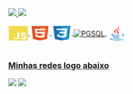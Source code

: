  <div>
   <a href="https://github.com/ArthurTB8">
   <img height="180em" src="https://github-readme-stats.vercel.app/api?username=ArthurTB8&show_icons=true&theme=tokyonight&include_all_commits=true&count_private=true"/>
   <img height="180em" src="https://github-readme-stats.vercel.app/api/top-langs/?username=ArthurTB8&layout=compact&langs_count=6&theme=tokyonight"/>

</div>
<div style="display: inline_block"><br>
  <img align="center" alt="Js" height="30" width="40" src="https://raw.githubusercontent.com/devicons/devicon/master/icons/javascript/javascript-plain.svg">
  <img align="center" alt="HTML" height="30" width="40" src="https://raw.githubusercontent.com/devicons/devicon/master/icons/html5/html5-original.svg">
  <img align="center" alt="CSS" height="30" width="40" src="https://raw.githubusercontent.com/devicons/devicon/master/icons/css3/css3-original.svg">
  <img align="center" alt="PGSQL" height="30" width="40" src="https://upload.wikimedia.org/wikipedia/commons/thumb/2/29/Postgresql_elephant.svg/640px-Postgresql_elephant.svg.png">
  <img align="center" alt="Java" height="30" width="40" src="https://raw.githubusercontent.com/devicons/devicon/master/icons/java/java-original.svg">


</div>
 
 <br>
 
  ### Minhas redes logo abaixo 
 
<div> 
  <a href = "mailto:arthurtb8@gmail.com"><img src="https://img.shields.io/badge/-Gmail-%23333?style=for-the-badge&logo=gmail&logoColor=white" target="_blank"></a>
  <a href="https://www.linkedin.com/in/arthur-teixeira-8885b1241/" target="_blank"><img src="https://img.shields.io/badge/-LinkedIn-%230077B5?style=for-the-badge&logo=linkedin&logoColor=white" target="_blank"></a> 
 


</div>
